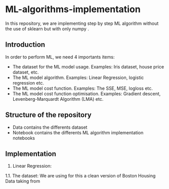 # ML-algorithms-implementation
In this repository, we are implementing step by step ML algorithm without the use of sklearn but with only numpy . 

## Introduction
In order to perform ML, we need 4 importants items:

- The dataset for the ML model usage. Examples: Iris dataset, house price dataset, etc.
- The ML model algorithm. Examples: Linear Regression, logistic regression etc.
- The ML model cost function. Examples: The SSE, MSE, logloss etc.
- The ML model cost function optimisation. Examples: Gradient descent, Levenberg-Marquardt Algorithm (LMA) etc.

## Structure of the repository
- Data contains the differents dataset
- Notebook contains the differents ML algorithm implementation notebooks


## Implementation

1. Linear Regression:

1.1. The dataset:
We are using for this a clean version of Boston Housing Data taking from
